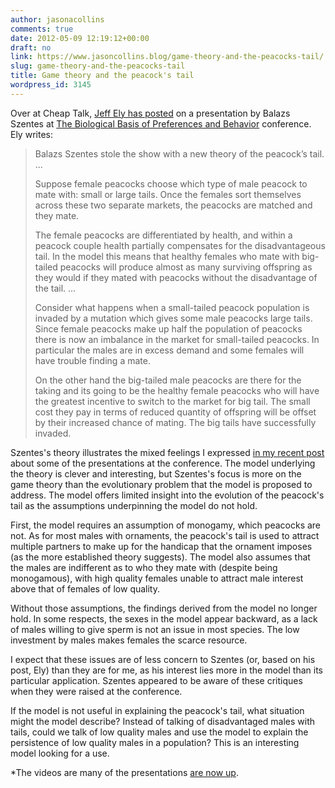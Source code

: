 ```yaml
---
author: jasonacollins
comments: true
date: 2012-05-09 12:19:12+00:00
draft: no
link: https://www.jasoncollins.blog/game-theory-and-the-peacocks-tail/
slug: game-theory-and-the-peacocks-tail
title: Game theory and the peacock's tail
wordpress_id: 3145
---
```


Over at Cheap Talk, [Jeff Ely has posted](http://cheaptalk.org/2012/05/08/the-peacocks-tail/) on a presentation by Balazs Szentes at [The Biological Basis of Preferences and Behavior](http://bfi.uchicago.edu/events/biological-basis-preferences-and-behavior) conference. Ely writes:


<blockquote>Balazs Szentes stole the show with a new theory of the peacock’s tail. ...

Suppose female peacocks choose which type of male peacock to mate with: small or large tails. Once the females sort themselves across these two separate markets, the peacocks are matched and they mate.

The female peacocks are differentiated by health, and within a peacock couple health partially compensates for the disadvantageous tail. In the model this means that healthy females who mate with big-tailed peacocks will produce almost as many surviving offspring as they would if they mated with peacocks without the disadvantage of the tail. ...

Consider what happens when a small-tailed peacock population is invaded by a mutation which gives some male peacocks large tails. Since female peacocks make up half the population of peacocks there is now an imbalance in the market for small-tailed peacocks. In particular the males are in excess demand and some females will have trouble finding a mate.

On the other hand the big-tailed male peacocks are there for the taking and its going to be the healthy female peacocks who will have the greatest incentive to switch to the market for big tail. The small cost they pay in terms of reduced quantity of offspring will be offset by their increased chance of mating. The big tails have successfully invaded.</blockquote>


Szentes's theory illustrates the mixed feelings I expressed [in my recent post](https://www.jasoncollins.blog/the-biological-basis-of-preferences-and-behaviour-conference/) about some of the presentations at the conference. The model underlying the theory is clever and interesting, but Szentes's focus is more on the game theory than the evolutionary problem that the model is proposed to address. The model offers limited insight into the evolution of the peacock's tail as the assumptions underpinning the model do not hold.

First, the model requires an assumption of monogamy, which peacocks are not. As for most males with ornaments, the peacock's tail is used to attract multiple partners to make up for the handicap that the ornament imposes (as the more established theory suggests). The model also assumes that the males are indifferent as to who they mate with (despite being monogamous), with high quality females unable to attract male interest above that of females of low quality.

Without those assumptions, the findings derived from the model no longer hold. In some respects, the sexes in the model appear backward, as a lack of males willing to give sperm is not an issue in most species. The low investment by males makes females the scarce resource.

I expect that these issues are of less concern to Szentes (or, based on his post, Ely) than they are for me, as his interest lies more in the model than its particular application. Szentes appeared to be aware of these critiques when they were raised at the conference.

If the model is not useful in explaining the peacock's tail, what situation might the model describe? Instead of talking of disadvantaged males with tails, could we talk of low quality males and use the model to explain the persistence of low quality males in a population? This is an interesting model looking for a use.

*The videos are many of the presentations [are now up](https://www.jasoncollins.blog/videos-for-the-biological-basis-of-preferences-and-behavior-conference/).
